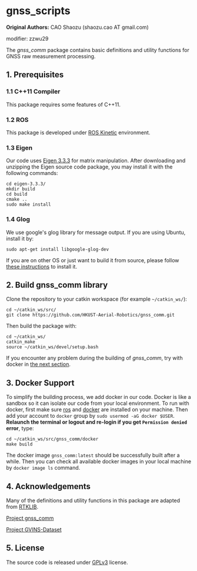 # gnss_scripts

**Original Authors:** CAO Shaozu (shaozu.cao AT gmail.com)

modifier: zzwu29

The *gnss_comm* package contains basic definitions and utility functions for GNSS raw measurement processing. 

## 1. Prerequisites

### 1.1 C++11 Compiler
This package requires some features of C++11.

### 1.2 ROS
This package is developed under [ROS Kinetic](http://wiki.ros.org/kinetic) environment.

### 1.3 Eigen
Our code uses [Eigen 3.3.3](https://gitlab.com/libeigen/eigen/-/archive/3.3.3/eigen-3.3.3.zip) for matrix manipulation. After downloading and unzipping the Eigen source code package, you may install it with the following commands:

```
cd eigen-3.3.3/
mkdir build
cd build
cmake ..
sudo make install
```

### 1.4 Glog
We use google's glog library for message output. If you are using Ubuntu, install it by:
```
sudo apt-get install libgoogle-glog-dev
```
If you are on other OS or just want to build it from source, please follow [these instructions](https://github.com/google/glog#building-glog-with-cmake) to install it.


## 2. Build gnss_comm library
Clone the repository to your catkin workspace (for example `~/catkin_ws/`):
```
cd ~/catkin_ws/src/
git clone https://github.com/HKUST-Aerial-Robotics/gnss_comm.git
```
Then build the package with:
```
cd ~/catkin_ws/
catkin_make
source ~/catkin_ws/devel/setup.bash
```
If you encounter any problem during the building of *gnss_comm*, try with docker in [the next section](#docker_section).

## 3. <a name="docker_section"></a>Docker Support
To simplify the building process, we add docker in our code. Docker is like a sandbox so it can isolate our code from your local environment. To run with docker, first make sure [ros](http://wiki.ros.org/ROS/Installation) and [docker](https://docs.docker.com/get-docker/) are installed on your machine. Then add your account to `docker` group by `sudo usermod -aG docker $USER`. **Relaunch the terminal or logout and re-login if you get `Permission denied` error**, type:
```
cd ~/catkin_ws/src/gnss_comm/docker
make build
```
The docker image `gnss_comm:latest` should be successfully built after a while. Then you can check all available docker images in your local machine by `docker image ls` command.

## 4. Acknowledgements
Many of the definitions and utility functions in this package are adapted from [RTKLIB](http://www.rtklib.com/).

[Project gnss_comm](https://github.com/HKUST-Aerial-Robotics/gnss_comm)

[Project GVINS-Dataset](https://github.com/HKUST-Aerial-Robotics/GVINS-Dataset)

## 5. License
The source code is released under [GPLv3](https://www.gnu.org/licenses/gpl-3.0.html) license.
